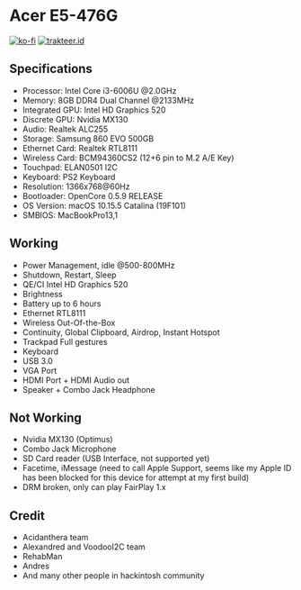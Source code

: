 # Acer E5-476G

[![ko-fi](https://img.shields.io/badge/Ko--fi-rockavoldy-brightgreen?style=flat&logo=ko-fi)](https://ko-fi.com/rockavoldy)
[![trakteer.id](https://img.shields.io/badge/Trakteer.id-akhmad.id-brightgreen?style=flat&logo=ko-fi)](https://trakteer.id/akhmad.id)

## Specifications

- Processor: Intel Core i3-6006U @2.0GHz
- Memory: 8GB DDR4 Dual Channel @2133MHz
- Integrated GPU: Intel HD Graphics 520
- Discrete GPU: Nvidia MX130
- Audio: Realtek ALC255
- Storage: Samsung 860 EVO 500GB
- Ethernet Card: Realtek RTL8111
- Wireless Card: BCM94360CS2 (12+6 pin to M.2 A/E Key)
- Touchpad: ELAN0501 I2C
- Keyboard: PS2 Keyboard
- Resolution: 1366x768@60Hz
- Bootloader: OpenCore 0.5.9 RELEASE
- OS Version: macOS 10.15.5 Catalina (19F101)
- SMBIOS: MacBookPro13,1

## Working

- Power Management, idle @500-800MHz
- Shutdown, Restart, Sleep
- QE/CI Intel HD Graphics 520
- Brightness
- Battery up to 6 hours
- Ethernet RTL8111
- Wireless Out-Of-the-Box
- Continuity, Global Clipboard, Airdrop, Instant Hotspot
- Trackpad Full gestures
- Keyboard
- USB 3.0
- VGA Port
- HDMI Port + HDMI Audio out
- Speaker + Combo Jack Headphone

## Not Working

- Nvidia MX130 (Optimus)
- Combo Jack Microphone
- SD Card reader (USB Interface, not supported yet)
- Facetime, iMessage (need to call Apple Support, seems like my Apple ID has been blocked for this device for attempt at my first build)
- DRM broken, only can play FairPlay 1.x

## Credit

- Acidanthera team
- Alexandred and VoodooI2C team
- RehabMan
- Andres
- And many other people in hackintosh community
